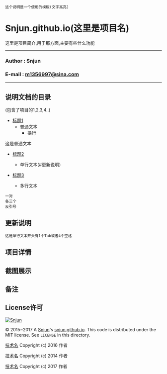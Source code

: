 `这个说明是一个使用的模板(文字高亮)`

Snjun.github.io(这里是项目名)
=========
这里是项目简介,用于那方面,主要有些什么功能

*******
[](#作者信息)
[](#也就是关于我)
### Author : Snjun
### E-mail : m1356997@sina.com
*******

## 说明文档的目录
(包含了项目的1,2,3,4..)
* [标题1](#License许可)
    * 普通文本
        *  换行

这是普通文本
* [标题2](#项目详情)
    * 单行文本(#更新说明)
    
* [标题3](#截图展示)
    * 多行文本

[](#就是多个单行文本写法或者还有如下写法)
```
一对
各三个
反引号
```

## 更新说明
    这是单行文本开头有1个Tab或者4个空格
## 项目详情
[](#包含上面目录所有项的详情)

## 截图展示

## 备注
[](#注意事项)

## License许可
[](#鸣谢,参考和技术等)

[![Snjun](https://img.shields.io/travis/rust-lang/rust.svg)](http://snjun.me/)

© 2015~2017 A [Snjun](http://snjun.me/)'s [snjun.github.io](https://github.com/snjun/snjun.github.io/).  This code is distributed under the MIT license. See `LICENSE` in this directory.

[技术名](https://github.com/) Copyright (c) 2016 作者

[技术名](https://github.com/) Copyright (c) 2014 作者

[技术名](https://github.com/) Copyright (c) 2017 作者
